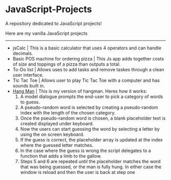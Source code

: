 # JavaScript-Projects
 A repository dedicated to JavaScript projects!
 
 Here are my vanilla JavaScript projects 
_________________________________________________

- jsCalc |
     This is a basic calculator that uses 4 operators and can handle decimals.
- Basic POS machine for ordering pizza  |
     This Js app adds together costs of size and toppings of a pizza than outputs a total.
- To-Do list |
     Allows uses to add tasks and remove taskes through a clean user interface.
- Tic Tac Toe |
   Allows user to play Tic Tac Toe with a computer and has sounds built in.
- [Hang Man](https://github.com/JosephOmalley/Vanilla-Js/tree/main/HangMan) | 
   This is my version of hangman. Heres how it works: 
     1. A model dialogue prompts the end-user to pick a category of words to guess. 
     2. A pseudo-random word is selected by creating a pseudo-random index with the length of the chosen category. 
     3. Once the pseudo-random word is chosen, a blank placeholder text is created displayed under keyboard.
     4. Now the users can start guessing the word by selecting a letter by using the on screen keyboard.
     5. If the guess is correct, the placeholder array is updated at the index where the guessed letter matches.
     6. In the case where the guess is wrong the script delegates to a function that adds a limb to the gallow.
     7. Steps 5 and 6 are repeated until the placeholder matches the word that was being guessed, or the man is fully hung. In either case the 
     window is reload and then the user is back at step one
